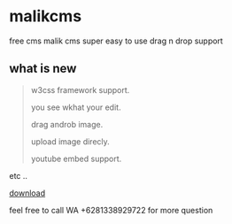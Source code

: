 # malikcms
free cms malik cms
super easy to use drag n drop support


## what is new
>
> w3css framework support.
>
> you see wkhat your edit.
>
> drag androb image.
>
> upload image direcly.
>
> youtube embed support.

etc ..

[download](https://github.com/malikkurosaki/malikcms/blob/master/malikcms_10.zip?raw=true)

feel free to call WA +6281338929722 for more question

